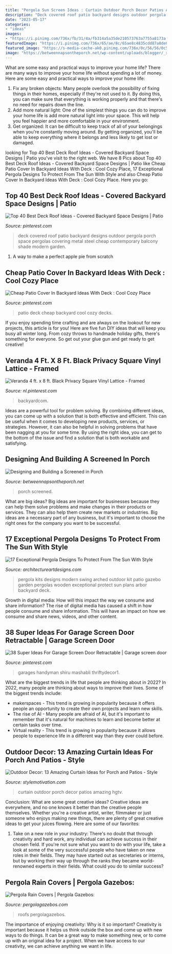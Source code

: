 ```yaml
---
title: "Pergola Sun Screen Ideas : Curtain Outdoor Porch Decor Patios Amazing Hgtv"
description: "Deck covered roof patio backyard designs outdoor pergola porch space pergolas covering metal steel cheap contemporary balcony shade modern garden"
date: "2023-05-17"
categories:
- "ideas"
images:
- "https://i.pinimg.com/736x/fb/31/4a/fb314a5a35de210573763a7755a8173a.jpg"
featuredImage: "https://i.pinimg.com/736x/65/ae/8c/65ae8c4835cdd87a8de0b93382a99b1f.jpg"
featured_image: "https://s-media-cache-ak0.pinimg.com/736x/0c/56/56/0c5656e1308629628b725a25636b215d.jpg"
image: "https://betweennapsontheporch.net/wp-content/uploads/blogger/_x908CSKJhI4/ShiW4tDsf8I/AAAAAAAAHnA/6jb87UKbelE/s1600/Additional%2B015.JPG"
---
```



What are some easy and practical ways to improve your home life?
There are many ways to improve your home life without spending a lot of money. Here are some easy and practical ways to improve your home life: 
1. Fix any broken objects: Many people overlook the possibility of fixing things in their homes, especially if they're not used to it. By doing this, you can make sure that everything is working properly and that there's no need for repairs down the line. 
2. Add more natural light: One of the simplest things you can do to improve your home life is add more natural light into your space. This will help you feel happier and more comfortable in your environment. 
3. Get organized: It can be difficult to keep track of all of your belongings when you're constantly moving around. By getting organized, you'll be able to keep everything where it belongs and less likely to get lost or damaged.

	

		
looking for Top 40 Best Deck Roof Ideas - Covered Backyard Space Designs | Patio you've visit to the right web. We have 8 Pics about Top 40 Best Deck Roof Ideas - Covered Backyard Space Designs | Patio like Cheap Patio Cover In Backyard Ideas With Deck : Cool Cozy Place, 17 Exceptional Pergola Designs To Protect From The Sun With Style and also Cheap Patio Cover In Backyard Ideas With Deck : Cool Cozy Place. Here you go:
		
    
## Top 40 Best Deck Roof Ideas - Covered Backyard Space Designs | Patio

<img loading=lazy src="https://i.pinimg.com/736x/65/ae/8c/65ae8c4835cdd87a8de0b93382a99b1f.jpg" onerror="this.onerror=null;this.src='https://tse1.mm.bing.net/th?id=OIP.XRtVttEYip43db8YGcXLhwHaFu&amp;pid=15.1';" alt="Top 40 Best Deck Roof Ideas - Covered Backyard Space Designs | Patio">

_Source: pinterest.com_

>deck covered roof patio backyard designs outdoor pergola porch space pergolas covering metal steel cheap contemporary balcony shade modern garden. 

	

1. A way to make a perfect apple pie from scratch 

    
## Cheap Patio Cover In Backyard Ideas With Deck : Cool Cozy Place

<img loading=lazy src="https://s-media-cache-ak0.pinimg.com/736x/0c/56/56/0c5656e1308629628b725a25636b215d.jpg" onerror="this.onerror=null;this.src='https://tse2.mm.bing.net/th?id=OIP.d3wo2T7PhSwCjWOKfzaKAgHaFj&amp;pid=15.1';" alt="Cheap Patio Cover In Backyard Ideas With Deck : Cool Cozy Place">

_Source: pinterest.com_

>patio deck cheap backyard cool cozy decks. 

	

If you enjoy spending time crafting and are always on the lookout for new projects, this article is for you! Here are five fun DIY ideas that will keep you busy all winter long. From cozy throws to handmade holiday gifts, there's something for everyone. So get out your glue gun and get ready to get creative!

    
## Veranda 4 Ft. X 8 Ft. Black Privacy Square Vinyl Lattice - Framed

<img loading=lazy src="https://i.pinimg.com/736x/fb/31/4a/fb314a5a35de210573763a7755a8173a.jpg" onerror="this.onerror=null;this.src='https://tse1.mm.bing.net/th?id=OIP.ohon8NCwj7vja2Y7CbndlgHaEK&amp;pid=15.1';" alt="Veranda 4 ft. x 8 ft. Black Privacy Square Vinyl Lattice - Framed">

_Source: nl.pinterest.com_

>backyardcom. 

	

Ideas are a powerful tool for problem solving. By combining different ideas, you can come up with a solution that is both effective and efficient. This can be useful when it comes to developing new products, services, or strategies. However, it can also be helpful in solving problems that have been nagging at you for some time. By using the right idea, you can get to the bottom of the issue and find a solution that is both workable and satisfying.

    
## Designing And Building A Screened In Porch

<img loading=lazy src="https://betweennapsontheporch.net/wp-content/uploads/blogger/_x908CSKJhI4/ShiW4tDsf8I/AAAAAAAAHnA/6jb87UKbelE/s1600/Additional%2B015.JPG" onerror="this.onerror=null;this.src='https://tse1.mm.bing.net/th?id=OIP.WiQpFVPJxr2zKI8qB659mwHaFj&amp;pid=15.1';" alt="Designing and Building a Screened in Porch">

_Source: betweennapsontheporch.net_

>porch screened. 

	

What are big ideas?
Big ideas are important for businesses because they can help them solve problems and make changes in their products or services. They can also help them create new markets or industries. Big ideas are a necessary part of any business, but it's important to choose the right ones for the company you want to be successful.

    
## 17 Exceptional Pergola Designs To Protect From The Sun With Style

<img loading=lazy src="https://www.architectureartdesigns.com/wp-content/uploads/2017/07/3-16-630x463.jpg" onerror="this.onerror=null;this.src='https://tse4.mm.bing.net/th?id=OIP.LtAnvahXajoL9HjX6gwb_gHaFc&amp;pid=15.1';" alt="17 Exceptional Pergola Designs To Protect From The Sun With Style">

_Source: architectureartdesigns.com_

>pergola kits designs modern swing arched outdoor kit patio gazebo garden pergolas wooden exceptional protect sun plans arbor backyard deck. 

	

Growth in digital media: How will this impact the way we consume and share information?
The rise of digital media has caused a shift in how people consume and share information. This will have an impact on how we consume and share news, videos, and other content.

    
## 38 Super Ideas For Garage Screen Door Retractable | Garage Screen Door

<img loading=lazy src="https://i.pinimg.com/736x/d7/de/f9/d7def9d1908e33686d268813cf9e0092.jpg" onerror="this.onerror=null;this.src='https://tse1.mm.bing.net/th?id=OIP.FKj32jikQ3KwKA6ZrBT4ZwAAAA&amp;pid=15.1';" alt="38 Super Ideas For Garage Screen Door Retractable | Garage screen door">

_Source: pinterest.com_

>garages handyman shiru mashabli thriftydecor1. 

	

What are the biggest trends in life that people are thinking about in 2022?
In 2022, many people are thinking about ways to improve their lives. Some of the biggest trends include: 
- makerspaces - This trend is growing in popularity because it offers people an opportunity to create their own projects and learn new skills. 
- The rise of AI - Many people are afraid of AI, but it's important to remember that it's natural for machines to learn and become better at certain tasks over time. 
- Virtual reality - This trend is growing in popularity because it allows people to experience life in a different way than they ever could before.

    
## Outdoor Decor: 13 Amazing Curtain Ideas For Porch And Patios - Style

<img loading=lazy src="https://homebnc.com/homeimg/2017/05/09-outdoor-curtain-ideas-homebnc.jpg" onerror="this.onerror=null;this.src='https://tse3.mm.bing.net/th?id=OIP.XEtM0a3T5nf7rzxfj3fL5gHaLH&amp;pid=15.1';" alt="Outdoor Decor: 13 Amazing Curtain Ideas for Porch and Patios - Style">

_Source: stylemotivation.com_

>curtain outdoor porch decor patios amazing hgtv. 

	

Conclusion: What are some great creative ideas?
Creative ideas are everywhere, and no one knows it better than the creative people themselves. Whether you're a creative artist, writer, filmmaker or just someone who enjoys making new things, there are plenty of great creative ideas to get your juices flowing. Here are some of our favorites: 
1. Take on a new role in your industry: There's no doubt that through creativity and hard work, any individual can achieve success in their chosen field. If you're not sure what you want to do with your life, take a look at some of the very successful people who have taken on new roles in their fields. They may have started out as secretaries or interns, but by working their way up through the ranks they became world-renowned experts in their fields. What could you do to similar success? 


    
## Pergola Rain Covers | Pergola Gazebos:

<img loading=lazy src="https://www.pergolagazebos.com/wp-content/uploads/2014/08/Pergola-Rain-Covers-4.jpg" onerror="this.onerror=null;this.src='https://tse3.mm.bing.net/th?id=OIP.8BJNOnC2NgJyCcbICcbrcAHaHs&amp;pid=15.1';" alt="Pergola Rain Covers | Pergola Gazebos:">

_Source: pergolagazebos.com_

>roofs pergolagazebos. 

	

The importance of enjoying creativity: Why is it so important?
Creativity is important because it helps us think outside the box and come up with new ways to do things. It can be a great way to make something new, or to come up with an original idea for a project. When we have access to our creativity, we can achieve anything we want in life.

